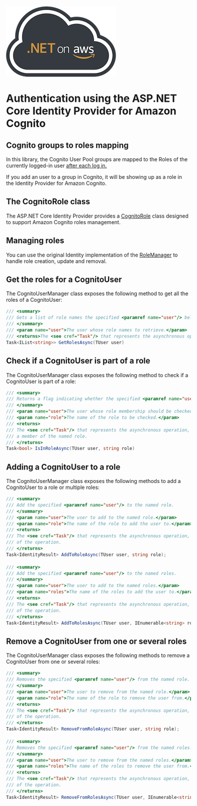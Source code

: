 ![.NET on AWS Banner](./../logo.png ".NET on AWS")

# Authentication using the ASP.NET Core Identity Provider for Amazon Cognito


## Cognito groups to roles mapping

In this library, the Cognito User Pool groups are mapped to the Roles of the currently logged-in user [after each log in.](https://github.com/aws/aws-aspnet-cognito-identity-provider/blob/master/src/Amazon.AspNetCore.Identity.Cognito/CognitoUserClaimsPrincipalFactory.cs#L71)

If you add an user to a group in Cognito, it will be showing up as a role in the Identity Provider for Amazon Cognito.

## The CognitoRole class

The ASP.NET Core Identity Provider provides a [CognitoRole](https://github.com/aws/aws-aspnet-cognito-identity-provider/blob/master/src/Amazon.AspNetCore.Identity.Cognito/CognitoRole.cs) class designed to support Amazon Cognito roles management. 

## Managing roles

You can use the original Identity implementation of the [RoleManager](https://github.com/aspnet/Identity/blob/eb3ff7fc32dbfff65a1ba6dfdca16487e0f6fc41/src/Microsoft.Extensions.Identity.Core/RoleManager.cs) to handle role creation, update and removal.


## Get the roles for a CognitoUser

The CognitoUserManager class exposes the following method to get all the roles of a CognitoUser:

```csharp
/// <summary>
/// Gets a list of role names the specified <paramref name="user"/> belongs to.
/// </summary>
/// <param name="user">The user whose role names to retrieve.</param>
/// <returns>The <see cref="Task"/> that represents the asynchronous operation, containing a list of role names.</returns>
Task<IList<string>> GetRolesAsync(TUser user)
```

## Check if a CognitoUser is part of a role

The CognitoUserManager class exposes the following method to check if a CognitoUser is part of a role:

```csharp
/// <summary>
/// Returns a flag indicating whether the specified <paramref name="user"/> is a member of the give named role.
/// </summary>
/// <param name="user">The user whose role membership should be checked.</param>
/// <param name="role">The name of the role to be checked.</param>
/// <returns>
/// The <see cref="Task"/> that represents the asynchronous operation, containing a flag indicating whether the specified <paramref name="user"/> is
/// a member of the named role.
/// </returns>
Task<bool> IsInRoleAsync(TUser user, string role)
```

## Adding a CognitoUser to a role

The CognitoUserManager class exposes the following methods to add a CognitoUser to a role or multiple roles:

```csharp
/// <summary>
/// Add the specified <paramref name="user"/> to the named role.
/// </summary>
/// <param name="user">The user to add to the named role.</param>
/// <param name="role">The name of the role to add the user to.</param>
/// <returns>
/// The <see cref="Task"/> that represents the asynchronous operation, containing the <see cref="IdentityResult"/>
/// of the operation.
/// </returns>
Task<IdentityResult> AddToRoleAsync(TUser user, string role);

/// <summary>
/// Add the specified <paramref name="user"/> to the named roles.
/// </summary>
/// <param name="user">The user to add to the named roles.</param>
/// <param name="roles">The name of the roles to add the user to.</param>
/// <returns>
/// The <see cref="Task"/> that represents the asynchronous operation, containing the <see cref="IdentityResult"/>
/// of the operation.
/// </returns>
Task<IdentityResult> AddToRolesAsync(TUser user, IEnumerable<string> roles);
```

## Remove a CognitoUser from one or several roles

The CognitoUserManager class exposes the following methods to remove a CognitoUser from one or several roles:

```csharp
/// <summary>
/// Removes the specified <paramref name="user"/> from the named role.
/// </summary>
/// <param name="user">The user to remove from the named role.</param>
/// <param name="role">The name of the role to remove the user from.</param>
/// <returns>
/// The <see cref="Task"/> that represents the asynchronous operation, containing the <see cref="IdentityResult"/>
/// of the operation.
/// </returns>
Task<IdentityResult> RemoveFromRoleAsync(TUser user, string role);

/// <summary>
/// Removes the specified <paramref name="user"/> from the named roles.
/// </summary>
/// <param name="user">The user to remove from the named roles.</param>
/// <param name="roles">The name of the roles to remove the user from.</param>
/// <returns>
/// The <see cref="Task"/> that represents the asynchronous operation, containing the <see cref="IdentityResult"/>
/// of the operation.
/// </returns>
Task<IdentityResult> RemoveFromRolesAsync(TUser user, IEnumerable<string> roles);
```
